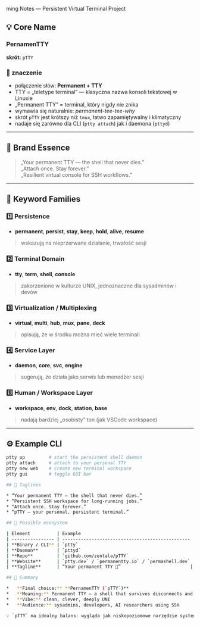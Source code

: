 ming Notes — Persistent Virtual Terminal Project

## 💡 Core Name
### **PernamenTTY**
**skrót:** `pTTY`

### 🧩 znaczenie
- połączenie słów: **Permanent + TTY**
- TTY = „teletype terminal” — klasyczna nazwa konsoli tekstowej w Linuxie  
- „Permanent TTY” = terminal, który nigdy nie znika  
- wymawia się naturalnie: *permanent-tee-tee-why*  
- skrót `pTTY` jest krótszy niż `tmux`, łatwo zapamiętywalny i klimatyczny  
- nadaje się zarówno dla CLI (`ptty attach`) jak i daemona (`pttyd`)

---

## 🧠 Brand Essence
> „Your permanent TTY — the shell that never dies.”  
> „Attach once. Stay forever.”  
> „Resilient virtual console for SSH workflows.”

---

## 🧩 Keyword Families

### 1️⃣ Persistence
- **permanent**, **persist**, **stay**, **keep**, **hold**, **alive**, **resume**
> wskazują na nieprzerwane działanie, trwałość sesji

### 2️⃣ Terminal Domain
- **tty**, **term**, **shell**, **console**
> zakorzenione w kulturze UNIX, jednoznaczne dla sysadminów i devów

### 3️⃣ Virtualization / Multiplexing
- **virtual**, **multi**, **hub**, **mux**, **pane**, **deck**
> opisują, że w środku można mieć wiele terminali

### 4️⃣ Service Layer
- **daemon**, **core**, **svc**, **engine**
> sugerują, że działa jako serwis lub menedżer sesji

### 5️⃣ Human / Workspace Layer
- **workspace**, **env**, **dock**, **station**, **base**
> nadają bardziej „osobisty” ton (jak VSCode workspace)

---

## ⚙️ Example CLI
```bash
ptty up         # start the persistent shell daemon
ptty attach     # attach to your personal TTY
ptty new web    # create new terminal workspace
ptty gui        # toggle GUI bar

## 💬 Taglines

* “Your permanent TTY — the shell that never dies.”
* “Persistent SSH workspace for long-running jobs.”
* “Attach once. Stay forever.”
* “pTTY — your personal, persistent terminal.”

## 🔗 Possible ecosystem

| Element          | Example                                          |
| ---------------- | ------------------------------------------------ |
| **Binary / CLI** | `ptty`                                           |
| **Daemon**       | `pttyd`                                          |
| **Repo**         | `github.com/zentala/pTTY`                        |
| **Website**      | `ptty.dev` / `permanentty.io` / `permashell.dev` |
| **Tagline**      | “Your permanent TTY 🐚”                          |

## 🧭 Summary

*   **Final choice:** **PernamenTTY (`pTTY`)**
*   **Meaning:** Permanent TTY — a shell that survives disconnects and reboots
*   **Vibe:** clean, clever, deeply UNI
*   **Audience:** sysadmins, developers, AI researchers using SSH

💡 `pTTY` ma idealny balans: wygląda jak niskopoziomowe narzędzie systemowe, ale ma w sobie twist — *„permanent + TTY”* to dokładne DNA twojego projektu.  

